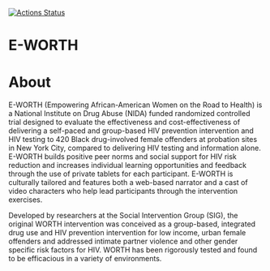[![Actions Status](https://github.com/ccnmtl/worth2/workflows/build-and-test/badge.svg)](https://github.com/ccnmtl/worth2/actions)

E-WORTH
=======


About
=====================
E-WORTH (Empowering African-American Women on the Road to Health) is a National Institute on Drug Abuse (NIDA) funded randomized controlled trial designed to evaluate the effectiveness and cost-effectiveness of delivering a self-paced and group-based HIV prevention intervention and HIV testing to 420 Black drug-involved female offenders at probation sites in New York City, compared to delivering HIV testing and information alone. E-WORTH builds positive peer norms and social support for HIV risk reduction and increases individual learning opportunities and feedback through the use of private tablets for each participant. E-WORTH is culturally tailored and features both a web-based narrator and a cast of video characters who help lead participants through the intervention exercises.

Developed by researchers at the Social Intervention Group (SIG), the original WORTH intervention was conceived as a group-based, integrated drug use and HIV prevention intervention for low income, urban female offenders and addressed intimate partner violence and other gender specific risk factors for HIV. WORTH has been rigorously tested and found to be efficacious in a variety of environments.
